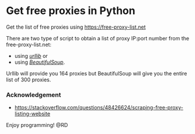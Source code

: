 # Get free proxies in Python
Get the list of free proxies using https://free-proxy-list.net

There are two type of script to obtain a list of proxy IP:port number from the free-proxy-list.net:
- using [*urllib*](https://docs.python.org/3/library/urllib.html) or 
- using [*BeautifulSoup*](https://www.crummy.com/software/BeautifulSoup/bs4/doc/).

Urllib will provide you 164 proxies but BeautifulSoup will give you the entire list of 300 proxies.

### Acknowledgement
- https://stackoverflow.com/questions/48426624/scraping-free-proxy-listing-website

Enjoy programming!
@RD
